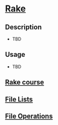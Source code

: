 # [Rake](https://ruby.github.io/rake)

## Description

- TBD

## Usage

- TBD

## [Rake course](https://graceful.dev/courses/the-freebies/modules/rake-and-project-automation/topic/episode-129-rake)

## [File Lists](https://avdi.codes/rake-part-2-file-lists-2)

## [File Operations](https://avdi.codes/rake-part-5-file-operations)



